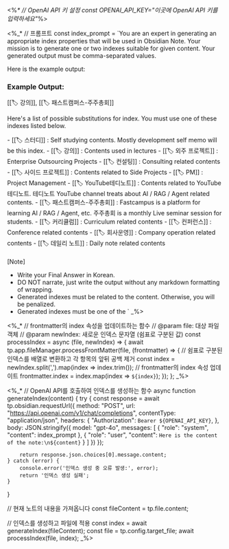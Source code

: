 <%_*
// OpenAI API 키 설정
const OPENAI_API_KEY="이곳에 OpenAI API 키를 입력하세요"_%>

<%_*
// 프롬프트
const index_prompt = `You are an expert in generating an appropriate index properties that will be used in Obsidian Note. Your mission is to generate one or two indexes suitable for given content.
Your generated output must be comma-separated values.

Here is the example output:

### Example Output:

[[🏷️ 강의]], [[🏷️ 패스트캠퍼스-주주총회]]

Here's a list of possible substitutions for index. You must use one of these indexes listed below.

<Index List>
- [[🏷️ 스터디]] : Self studying contents. Mostly development self memo will be this index.
- [[🏷️ 강의]] : Contents used in lectures
- [[🏷️ 외주 프로젝트]] : Enterprise Outsourcing Projects
- [[🏷️ 컨설팅]] : Consulting related contents
- [[🏷️ 사이드 프로젝트]] : Contents related to Side Projects
- [[🏷️ PM]] : Project Management
- [[🏷️ YouTube테디노트]] : Contents related to YouTube 테디노트. 테디노트 YouTube channel treats about AI / RAG / Agent related contents.
- [[🏷️ 패스트캠퍼스-주주총회]] : Fastcampus is a platform for learning AI / RAG / Agent, etc. 주주총회 is a monthly Live seminar session for students.
- [[🏷️ 커리큘럼]] : Curriculum related contents
- [[🏷️ 컨퍼런스]] : Conference related contents
- [[🏷️ 회사운영]] : Company operation related contents
- [[🏷️ 데일리 노트]] : Daily note related contents
</Index List>

####

[Note] 
- Write your Final Answer in Korean. 
- DO NOT narrate, just write the output without any markdown formatting of wrapping.
- Generated indexes must be related to the content. Otherwise, you will be penalized.
- Generated indexes must be one of the <Index List>
`
_%>
 
<%_*
// frontmatter의 index 속성을 업데이트하는 함수
// @param file: 대상 파일 객체
// @param newIndex: 새로운 인덱스 문자열 (쉼표로 구분된 값)
const processIndex = async (file, newIndex) => {
  await tp.app.fileManager.processFrontMatter(file, (frontmatter) => {
    // 쉼표로 구분된 인덱스를 배열로 변환하고 각 항목의 앞뒤 공백 제거
    const index = newIndex.split(',').map(index => index.trim());
    // frontmatter의 index 속성 업데이트
    frontmatter.index = index.map(index => `${index}`);
  });
};
_%>

<%_*
// OpenAI API를 호출하여 인덱스를 생성하는 함수
async function generateIndex(content) {
    try {
        const response = await tp.obsidian.requestUrl({
            method: "POST",
            url: "https://api.openai.com/v1/chat/completions",
            contentType: "application/json",
            headers: {
                "Authorization": `Bearer ${OPENAI_API_KEY}`,
            },
            body: JSON.stringify({
                model: "gpt-4o",
                messages: [
                    { "role": "system", "content": index_prompt },
                    { "role": "user", "content": `Here is the content of the note:\n${content}` }
                ]
            })
        });
        
        return response.json.choices[0].message.content;
    } catch (error) {
        console.error('인덱스 생성 중 오류 발생:', error);
        return '인덱스 생성 실패';
    }
}

// 현재 노트의 내용을 가져옵니다
const fileContent = tp.file.content;

// 인덱스를 생성하고 파일에 적용
const index = await generateIndex(fileContent);
const file = tp.config.target_file;
await processIndex(file, index);
_%>